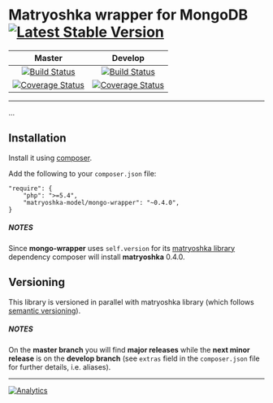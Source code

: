 # Matryoshka wrapper for MongoDB [![Latest Stable Version](https://poser.pugx.org/matryoshka-model/mongo-wrapper/v/stable.png)](https://packagist.org/packages/matryoshka-model/mongo-wrapper)

| Master  | Develop |
|:-------------:|:-------------:|
| [![Build Status](https://secure.travis-ci.org/matryoshka-model/mongo-wrapper.svg?branch=master)](https://travis-ci.org/matryoshka-model/mongo-wrapper)  | [![Build Status](https://secure.travis-ci.org/matryoshka-model/mongo-wrapper.svg?branch=develop)](https://travis-ci.org/matryoshka-model/mongo-wrapper)  |
| [![Coverage Status](https://coveralls.io/repos/matryoshka-model/mongo-wrapper/badge.png?branch=master)](https://coveralls.io/r/matryoshka-model/mongo-wrapper)  | [![Coverage Status](https://coveralls.io/repos/matryoshka-model/mongo-wrapper/badge.png?branch=develop)](https://coveralls.io/r/matryoshka-model/mongo-wrapper)  |

---

...

## Installation

Install it using [composer](http://getcomposer.org).

Add the following to your `composer.json` file:

```
"require": {
    "php": ">=5.4",
    "matryoshka-model/mongo-wrapper": "~0.4.0",
}
```

##### NOTES

Since **mongo-wrapper** uses `self.version` for its [matryoshka library](https://github.com/matryoshka-model/matryoshka) dependency composer will install **matryoshka** 0.4.0.

## Versioning

This library is versioned in parallel with matryoshka library (which follows [semantic versioning](https://github.com/matryoshka-model/matryoshka)).

##### NOTES

On the **master branch** you will find **major releases** while the **next minor release** is on the **develop branch** (see `extras` field in the `composer.json` file for further details, i.e. aliases).

---

[![Analytics](https://ga-beacon.appspot.com/UA-49655829-1/matryoshka-model/mongo-wrapper)](https://github.com/igrigorik/ga-beacon)

